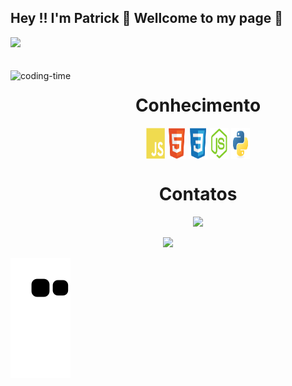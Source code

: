 ## Hey !! I'm Patrick 👋 Wellcome to my page 🎉

<div>

  <img height="180em" src="https://github-readme-stats.vercel.app/api?username=PatriickMoreira&theme=dark&show_icons=true"/>
  
  
  </div>

<br>

<div  align="center"> 
  <div style="display: inline_block"><br>
    <img align="left" height="250" alt="coding-time" src="code.gif">
    <h1 align="center">Conhecimento</h1>
    <img align="center" height="50" width="30" alt="js-icon"  src="https://raw.githubusercontent.com/devicons/devicon/master/icons/javascript/javascript-plain.svg">
    <img align="center" height="50" width="30" alt="html-icon" src="https://raw.githubusercontent.com/devicons/devicon/master/icons/html5/html5-original.svg">
    <img align="center" height="50" width="30" alt="css-icon" src="https://raw.githubusercontent.com/devicons/devicon/master/icons/css3/css3-original.svg">
    <img align="center" height="50" width="30" alt="nodejs-icon" src="https://raw.githubusercontent.com/devicons/devicon/master/icons/nodejs/nodejs-original.svg">
    <img align="center" height="50" width="30" src="https://raw.githubusercontent.com/devicons/devicon/master/icons/python/python-original.svg">
   </div>
    
  
  <h1 align="center">Contatos</h1>
  
  <a href = "mailto:contatorafaballerini@gmail.com"><img src="https://img.shields.io/badge/-Gmail-%23333?style=for-the-badge&logo=gmail&logoColor=white" target="_blank"></a>
    
        
   <a href="https://www.linkedin.com/in/patrick-moreira-da-silva-323314a4/" target="_blank"><img src="https://img.shields.io/badge/-LinkedIn-%230077B5?style=for-the-badge&logo=linkedin&logoColor=white" target="_blank"></a>
    
</div>
  
![Snake animation](https://github.com/PatriickMoreira/PatriickMoreira/blob/output/github-contribution-grid-snake.svg)
